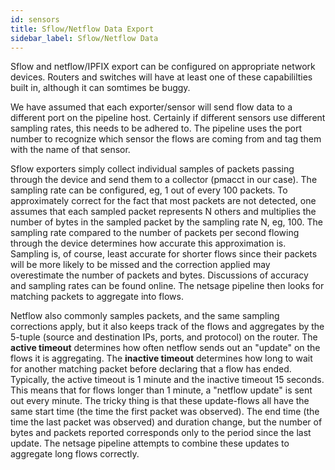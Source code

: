 ```yaml
---
id: sensors
title: Sflow/Netflow Data Export
sidebar_label: Sflow/Netflow Data
---
```


Sflow and netflow/IPFIX export can be configured on appropriate network devices. Routers and switches will have at least one of these capabililties built in, although it can somtimes be buggy.

We have assumed that each exporter/sensor will send flow data to a different port on the pipeline host. Certainly if different sensors use different sampling rates, this needs to be adhered to. The pipeline uses the port number to recognize which sensor the flows are coming from and tag them with the name of that sensor.

Sflow exporters simply collect individual samples of packets passing through the device and send them to a collector (pmacct in our case). The sampling rate can be configured, eg, 1 out of every 100 packets. To approximately correct for the fact that most packets are not detected, one assumes that each sampled packet represents N others and multiplies the number of bytes in the sampled packet by the sampling rate N, eg, 100. The sampling rate compared to the number of packets per second flowing through the device determines how accurate this approximation is. Sampling is, of course, least accurate for shorter flows since their packets will be more likely to be missed and the correction applied may overestimate the number of packets and bytes. Discussions of accuracy and sampling rates can be found online. The netsage pipeline then looks for matching packets to aggregate into flows.

Netflow also commonly samples packets, and the same sampling corrections apply, but it also keeps track of the flows and aggregates by the 5-tuple (source and destination IPs, ports, and protocol) on the router. The **active timeout** determines how often netflow sends out an "update" on the flows it is aggregating. The **inactive timeout** determines how long to wait for another matching packet before declaring that a flow has ended.   
Typically, the active timeout is 1 minute and the inactive timeout 15 seconds. This means that for flows longer than 1 minute, a "netflow update" is sent out every minute. The tricky thing is that these update-flows all have the same start time (the time the first packet was observed). The end time (the time the last packet was observed) and duration change, but the number of bytes and packets reported corresponds only to the period since the last update.  The netsage pipeline attempts to combine these updates to aggregate long flows correctly.
